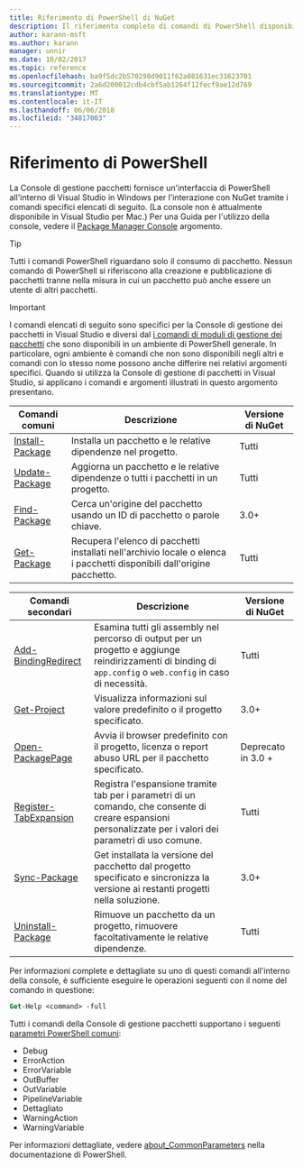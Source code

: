 ```yaml
---
title: Riferimento di PowerShell di NuGet
description: Il riferimento completo di comandi di PowerShell disponibili nella Console di gestione pacchetti NuGet in Visual Studio.
author: karann-msft
ms.author: karann
manager: unnir
ms.date: 10/02/2017
ms.topic: reference
ms.openlocfilehash: ba9f5dc2b570298d9011f62a081631ec31623701
ms.sourcegitcommit: 2a6d200012cdb4cbf5ab1264f12fecf9ae12d769
ms.translationtype: MT
ms.contentlocale: it-IT
ms.lasthandoff: 06/06/2018
ms.locfileid: "34817003"
---
```

# <a name="powershell-reference"></a>Riferimento di PowerShell

La Console di gestione pacchetti fornisce un'interfaccia di PowerShell all'interno di Visual Studio in Windows per l'interazione con NuGet tramite i comandi specifici elencati di seguito. (La console non è attualmente disponibile in Visual Studio per Mac.) Per una Guida per l'utilizzo della console, vedere il [Package Manager Console](../tools/package-manager-console.md) argomento.

> [!Tip]
> Tutti i comandi PowerShell riguardano solo il consumo di pacchetto. Nessun comando di PowerShell si riferiscono alla creazione e pubblicazione di pacchetti tranne nella misura in cui un pacchetto può anche essere un utente di altri pacchetti.

> [!Important]
> I comandi elencati di seguito sono specifici per la Console di gestione dei pacchetti in Visual Studio e diversi dal [i comandi di moduli di gestione dei pacchetti](/powershell/module/packagemanagement/?view=powershell-6) che sono disponibili in un ambiente di PowerShell generale. In particolare, ogni ambiente è comandi che non sono disponibili negli altri e comandi con lo stesso nome possono anche differire nei relativi argomenti specifici. Quando si utilizza la Console di gestione di pacchetti in Visual Studio, si applicano i comandi e argomenti illustrati in questo argomento presentano.

| Comandi comuni | Descrizione | Versione di NuGet |
| --- | --- | --- |
| [Install-Package](ps-ref-install-package.md) | Installa un pacchetto e le relative dipendenze nel progetto. | Tutti |
| [Update-Package](ps-ref-update-package.md) | Aggiorna un pacchetto e le relative dipendenze o tutti i pacchetti in un progetto. | Tutti |
| [Find-Package](ps-ref-find-package.md) | Cerca un'origine del pacchetto usando un ID di pacchetto o parole chiave. | 3.0+ |
| [Get-Package](ps-ref-get-package.md) | Recupera l'elenco di pacchetti installati nell'archivio locale o elenca i pacchetti disponibili dall'origine pacchetto. | Tutti |

| Comandi secondari | Descrizione | Versione di NuGet |
| --- | --- | --- |
| [Add-BindingRedirect](ps-ref-add-bindingredirect.md) | Esamina tutti gli assembly nel percorso di output per un progetto e aggiunge reindirizzamenti di binding di `app.config` o `web.config` in caso di necessità. | Tutti |
| [Get-Project](ps-ref-get-project.md) | Visualizza informazioni sul valore predefinito o il progetto specificato. | 3.0+ |
| [Open-PackagePage](ps-ref-open-packagepage.md) | Avvia il browser predefinito con il progetto, licenza o report abuso URL per il pacchetto specificato. | Deprecato in 3.0 + |
| [Register-TabExpansion](ps-ref-register-tabexpansion.md) | Registra l'espansione tramite tab per i parametri di un comando, che consente di creare espansioni personalizzate per i valori dei parametri di uso comune. | Tutti |
| [Sync-Package](ps-ref-sync-package.md) | Get installata la versione del pacchetto dal progetto specificato e sincronizza la versione ai restanti progetti nella soluzione. | 3.0+ |
| [Uninstall-Package](ps-ref-uninstall-package.md) | Rimuove un pacchetto da un progetto, rimuovere facoltativamente le relative dipendenze. | Tutti |

Per informazioni complete e dettagliate su uno di questi comandi all'interno della console, è sufficiente eseguire le operazioni seguenti con il nome del comando in questione:

```ps
Get-Help <command> -full
```

Tutti i comandi della Console di gestione pacchetti supportano i seguenti [parametri PowerShell comuni](http://go.microsoft.com/fwlink/?LinkID=113216):

- Debug
- ErrorAction
- ErrorVariable
- OutBuffer
- OutVariable
- PipelineVariable
- Dettagliato
- WarningAction
- WarningVariable

Per informazioni dettagliate, vedere [about_CommonParameters](http://go.microsoft.com/fwlink/?LinkID=113216) nella documentazione di PowerShell.
